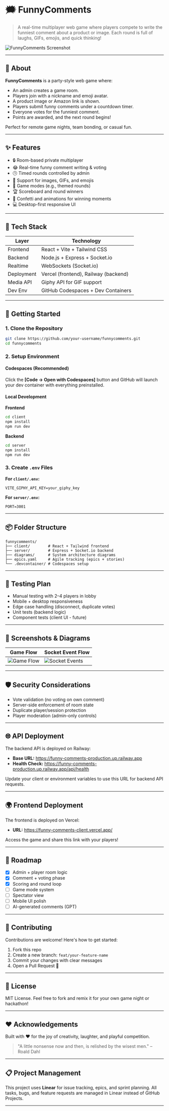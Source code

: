# 🗯️ FunnyComments

> A real-time multiplayer web game where players compete to write the funniest comment about a product or image. Each round is full of laughs, GIFs, emojis, and quick thinking!

![FunnyComments Screenshot](https://via.placeholder.com/800x300.png?text=FunnyComments+Gameplay+Preview)

---

## 🎯 About

**FunnyComments** is a party-style web game where:

- An admin creates a game room.
- Players join with a nickname and emoji avatar.
- A product image or Amazon link is shown.
- Players submit funny comments under a countdown timer.
- Everyone votes for the funniest comment.
- Points are awarded, and the next round begins!

Perfect for remote game nights, team bonding, or casual fun.

---

## ✨ Features

- 🔒 Room-based private multiplayer
- 😂 Real-time funny comment writing & voting
- 🕒 Timed rounds controlled by admin
- 📸 Support for images, GIFs, and emojis
- 🧠 Game modes (e.g., themed rounds)
- 🏆 Scoreboard and round winners
- 🎉 Confetti and animations for winning moments
- 💻 Desktop-first responsive UI

---

## 🧰 Tech Stack

| Layer      | Technology                           |
| ---------- | ------------------------------------ |
| Frontend   | React + Vite + Tailwind CSS          |
| Backend    | Node.js + Express + Socket.io        |
| Realtime   | WebSockets (Socket.io)               |
| Deployment | Vercel (frontend), Railway (backend) |
| Media API  | Giphy API for GIF support            |
| Dev Env    | GitHub Codespaces + Dev Containers   |

---

## 🚀 Getting Started

### 1. Clone the Repository

```bash
git clone https://github.com/your-username/funnycomments.git
cd funnycomments
```

### 2. Setup Environment

#### Codespaces (Recommended)

Click the **[Code → Open with Codespaces]** button and GitHub will launch your dev container with everything preinstalled.

#### Local Development

**Frontend**

```bash
cd client
npm install
npm run dev
```

**Backend**

```bash
cd server
npm install
npm run dev
```

### 3. Create `.env` Files

**For `client/.env`:**

```env
VITE_GIPHY_API_KEY=your_giphy_key
```

**For `server/.env`:**

```env
PORT=3001
```

---

## 📦 Folder Structure

```
funnycomments/
├── client/        # React + Tailwind frontend
├── server/        # Express + Socket.io backend
├── diagrams/      # System architecture diagrams
├── epics.yaml     # Agile tracking (epics + stories)
└── .devcontainer/ # Codespaces setup
```

---

## 🧪 Testing Plan

- Manual testing with 2–4 players in lobby
- Mobile + desktop responsiveness
- Edge case handling (disconnect, duplicate votes)
- Unit tests (backend logic)
- Component tests (client UI - future)

---

## 📸 Screenshots & Diagrams

| Game Flow                                    | Socket Event Flow                                  |
| -------------------------------------------- | -------------------------------------------------- |
| ![Game Flow](diagrams/game_flow_diagram.png) | ![Socket Events](diagrams/socket_flow_diagram.png) |

---

## 🛡 Security Considerations

- Vote validation (no voting on own comment)
- Server-side enforcement of room state
- Duplicate player/session protection
- Player moderation (admin-only controls)

---

## 🌐 API Deployment

The backend API is deployed on Railway:

- **Base URL:** https://funny-comments-production.up.railway.app
- **Health Check:** https://funny-comments-production.up.railway.app/api/health

Update your client or environment variables to use this URL for backend API requests.

---

## 🌍 Frontend Deployment

The frontend is deployed on Vercel:

- **URL:** https://funny-comments-client.vercel.app/

Access the game and share this link with your players!

---

## 🧱 Roadmap

- [x] Admin + player room logic
- [x] Comment + voting phase
- [x] Scoring and round loop
- [ ] Game mode system
- [ ] Spectator view
- [ ] Mobile UI polish
- [ ] AI-generated comments (GPT)

---

## 👥 Contributing

Contributions are welcome! Here's how to get started:

1. Fork this repo
2. Create a new branch: `feat/your-feature-name`
3. Commit your changes with clear messages
4. Open a Pull Request 🙌

---

## 📄 License

MIT License. Feel free to fork and remix it for your own game night or hackathon!

---

## ❤️ Acknowledgements

Built with ❤️ for the joy of creativity, laughter, and playful competition.

> "A little nonsense now and then, is relished by the wisest men." – Roald Dahl

---

## 📋 Project Management

This project uses **Linear** for issue tracking, epics, and sprint planning. All tasks, bugs, and feature requests are managed in Linear instead of GitHub Projects.

---
